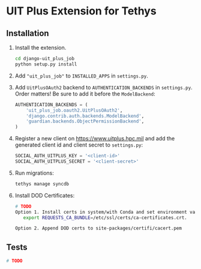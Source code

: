 # UIT Plus Extension for Tethys

## Installation

1. Install the extension.
    
    ```bash
    cd django-uit_plus_job
    python setup.py install
    ```
    
1. Add `"uit_plus_job"` to `INSTALLED_APPS` in `settings.py`.

1. Add ``UitPlusOAuth2`` backend to ``AUTHENTICATION_BACKENDS`` in ``settings.py``. Order matters! Be sure to add it before the ``ModelBackend``:
    
    ```python
    AUTHENTICATION_BACKENDS = (
        'uit_plus_job.oauth2.UitPlusOAuth2',
        'django.contrib.auth.backends.ModelBackend',
        'guardian.backends.ObjectPermissionBackend',
    )
    ```
    
1. Register a new client on https://www.uitplus.hpc.mil and add the generated client id and client secret to ``settings.py``:

    ```python
    SOCIAL_AUTH_UITPLUS_KEY = '<client-id>'
    SOCIAL_AUTH_UITPLUS_SECRET = '<client-secret>'
    ```

1. Run migrations:

    ```bash
    tethys manage syncdb
    ```

1. Install DOD Certificates:

    ```bash
    # TODO
    Option 1. Install certs in system/with Conda and set environment variable to tell Python requests module to use the system certs instead of the built-in certs file: 
       export REQUESTS_CA_BUNDLE=/etc/ssl/certs/ca-certificates.crt.
    
    Option 2. Append DOD certs to site-packages/certifi/cacert.pem
    ```

## Tests

```bash
# TODO
```
